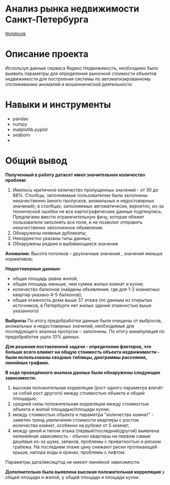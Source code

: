 # Анализ рынка недвижимости Санкт-Петербурга
[Notebook](https://github.com/kitomakito/Portfolio/blob/40594dc53d9fb473bc37558012603de10f2f8f0d/%D0%90%D0%BD%D0%B0%D0%BB%D0%B8%D0%B7%20%D1%80%D1%8B%D0%BD%D0%BA%D0%B0%20%D0%BD%D0%B5%D0%B4%D0%B2%D0%B8%D0%B6%D0%B8%D0%BC%D0%BE%D1%81%D1%82%D0%B8%20%D0%A1%D0%B0%D0%BD%D0%BA%D1%82-%D0%9F%D0%B5%D1%82%D0%B5%D1%80%D0%B1%D1%83%D1%80%D0%B3%D0%B0/estate_eda.ipynb)
# Описание проекта
Используя данные сервиса Яндекс.Недвижимость, необходимо было выявить параметры для определения рыночной стоимости объектов недвижимости для построения системы по автоматизированному отслеживанию аномалий и мошеннической деятельности
# Навыки и инструменты
 * pandas
 * numpy
 * matplotlib.pyplot
 * seaborn
 * 
# Общий вывод

**Полученный в работу датасет имел значительное количество проблем:**
1) Имелось критичное количество пропущенных значений - от 30 до 88%. Столбцы, заполняемые пользователем были заполнены некачественно (много пропусков, аномальных и недостоверных значений); в столбцах, заполняемых автоматически, вероятно, из-за технической ошибки не все картографические данные подтянулись. Предлагаем ввести ограничительную фичу, которая обяжет пользователя заполнять все поля, и не позволит отправить некачественно заполненное объявление.
2) Обнаружены неявные дубликаты;
3) Некорректно указаны типы данных;
4) Обнаружены редкие и выбивающиеся значения
   
**Аномалии:** Высота потолков – двузначные значения , значения меньше нормативов;

**Недостоверные данные:**
- общая площадь равна жилой;
- общая площадь меньше, чем сумма жилых комнат и кухни;
- количество балконов (найдены объявления, где для 1-2 комнатных квартир указано 4-5 балконов);
- общая этажность дома выше 37 этажа (по данным из открытых источников, в Петербурге нет жилых зданий этажностью выше указанного)

**Выбросы**
По итогу предобработки данные были очищены от выбросов, аномальных и недостоверных значений, необходимые для последующего анализа пропуски – заполнены. По итогу манипуляций по предобработке ушло 10% данных.

**Для решения поставленной задачи - определения факторов, что больше всего влияют на общую стоимость объекта недвижимости - были использованы сводные таблицы, диаграммы рассеяния, линейные графики.**

**В ходе проведённого анализа данных были обнаружены следующие зависимости:**
1) высокая положительная корреляция (рост одного параметра влечёт за собой рост другого) между стоимостью объекта и общей площадью;
2) средней силы положительная корреляция между стоимостью объекта и жилой площадью/площади кухни;
3) между стоимостью объекта и параметра "количество комнат" - заметен тренд увеличения стоимости квартиры с ростом количества комнат, особенно на рубеже от 5 комнат;
4) между ценой и типом этажа (первый/последний/другой) выявлена нелинейная зависимость - обычно квартиры на первом самые дешёвые из-за шума, запахов, проблемы с приватностью и риском грабежа. На последнем этаже цену снижают риски протекающей крыши, напора воды в кранах, проблемы с лифтом.

Параметры дата/месяц/год не имеют линейной зависимости.

**Дополнительно была выявлена высокая положительная корреляция** у общей площади и жилой, у общей площади и площади кухни.
